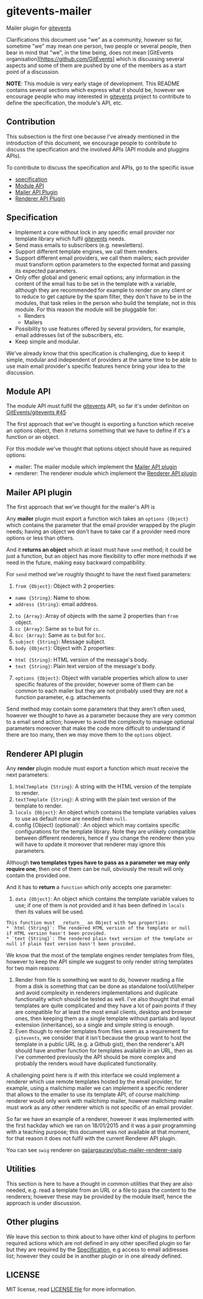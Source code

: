 # gitevents-mailer

Mailer plugin for [gitevents](https://github.com/GitEvents/gitevents)

Clarifications this document use "we" as a community, however so far, sometime "we" may mean one person, two people or several people, then bear in mind that "we", in the time being, does not mean [GitEvents organisation][https://github.com/GitEvents] which is discussing several aspects and some of them are pushed by one of the members as a start point of a discussion.

__NOTE__: This module is very early stage of development. This README contains several sections which express what it should be, however we encourage people who may interested in [gitevents](https://github.com/GitEvents/gitevents) project to contribute to define the specification, the module's API, etc.

## Contribution

This subsection is the first one because I've already mentioned in the introduction of this document, we encourage people to contribute to discuss the specification and the involved APIs (API module and pluggins APIs).

To contribute to discuss the specification and APIs, go to the specific issue
- [specification](https://github.com/GitEvents/gitevents-mailer/issues/1)
- [Module API](https://github.com/GitEvents/gitevents/issues/45)
- [Mailer API Plugin](https://github.com/GitEvents/gitevents-mailer/issues/2)
- [Renderer API Plugin](https://github.com/GitEvents/gitevents-mailer/issues/3)

## Specification

- Implement a core without lock in any specific email provider nor template library which fulfil [gitevents](https://github.com/GitEvents/gitevents) needs.
- Send mass emails to subscribers (e.g. newsletters).
- Support different template engines, we call them renders.
- Support different email providers, we call them mailers; each provider must transform option parameters to the expected format and passing its expected parameters.
- Only offer global and generic email options; any information in the content of the email has to be set in the template with a variable, although they are recommended for example to render on any client or to reduce to get capture by the spam filter, they don't have to be in the modules, that task relies in the person who build the template, not in this module. For this reason the module will be pluggable for:
  - Renders
  - Mailers
- Possibility to use features offered by several providers, for example, email addresses list of the subscribers, etc.
- Keep simple and modular.

We've already know that this specification is challenging, due to keep it simple, modular and independent of providers at the same time to be able to use main email provider's specific features hence bring your idea to the discussion.

## Module API

The module API must fulfil the [gitevents](https://github.com/GitEvents/gitevents) API, so far it's under definiton on [GitEvents/gitevents #45](https://github.com/GitEvents/gitevents/issues/45)

The first approach that we've thought is exporting a function which receive an options object, then it returns something that we have to define if it's a function or an object.

For this module we've thought that options object should have as required options:
* mailer: The mailer module which implement the [Mailer API plugin](#mailer-api-plugin)
* renderer: The renderer module which implement the [Renderer API plugin](#renderer-api-plugin)

## Mailer API plugin

The first approach that we've thought for the mailer's API is

Any __mailer__ plugin must export a function wich takes an `options {Object}` which contains the parameter that the email provider wrapped by the plugin needs; having an object we don't have to take car if a provider need more options or less than others.

And it __returns an object__ which at least must have `send` method; it could be just a function, but an object has more flexibility to offer more methods if we need in the future, making easy backward compatibility.

For `send` method we've roughly thought to have the next fixed parameters:

1. `from {Object}`: Object with 2 properties:
  * `name {String}`: Name to show.
  * `address {String}`: email address.
2. `to {Array}`: Array of objects with the same 2 properties than `from` object.
3. `cc {Array}`: Same as `to` but for `cc`.
4. `bcc {Array}`: Same as `to` but for `bcc`.
5. `subject {String}`: Message subject.
6. `body {Object}`: Object with 2 properties:
  * `html {String}`: HTML version of the message's body.
  * `text {String}`: Plain text version of the message's body.
7. `options {Object}`: Object with variable properties which allow to user specific features of the provider, however some of them can be common to each mailer but they are not probably used they are not a function parameter, e.g. attachements

Send method may contain some parameters that they aren't often used, however we thought to have as a parameter because they are very common to a email send action; however to avoid the complexity to manage optional parameters moreover that make the code more difficult to understand if there are too many, then we may move them to the `options` object.

## Renderer API plugin

Any __render__ plugin module must export a function which must receive the next parameters:

1. `htmlTemplate {String}`: A string with the HTML version of the template to render.
2. `textTemplate {String}`: A string with the plain text version of the template to render.
3. `locals {Object}`: An object which contains the template variables values to use as default none are needed then `null`.
4. config {Object} (optional)`: An object which may contains specific configurations for the template library. Note they are unlikely compatible between different renderers, hence if you change the renderer then you will have to update it moreover that renderer may ignore this parameters.

  Although __two templates types have to pass as a parameter we may only require one__, then one of them can be null, obviously the result will only contain the provided one.

  And it has to __return__ a `function` which only accepts one parameter:

  1. `data {Object}`: An object which contains the template variable values to use; if one of them is not provided and it has been defined in `locals` then its values will be used.

    This function must __return__ an Object with two properties:
    * `html {String}`: The rendered HTML version of the template or null if HTML version hasn't been provided.
    * `text {String}`: The rendered plain text version of the template or null if plain text version hasn't been provided.

We know that the most of the template engines render templates from files, however to keep the API simple we suggest to only render string templates for two main reasons:

1. Render from file is something we want to do, however reading a file from a disk is something that can be done as standalone tool/util/helper and avoid complexity in renderers implementations and duplicate functionality which should be tested as well. I've also thought that email templates are quite complicated and they have a lot of pain points if they are compatible for at least the most email clients, desktop and browser ones, then keeping them as a single template without partials and layout extension (inheritance), so a single and simple string is enough.
2. Even though to render templates from files seem as a requirement for `gitevents`, we consider that it isn't because the group want to host the template in a public URL (e.g. a Github gist), then the renderer's API should have another function for templates available in an URL, then as I've commented previously the API should be more complex and probably the renders woud have duplicated functionality.

A challenging point here is if with this interface we could implement a renderer which use remote templates hosted by the email provider, for example, using a mailchimp mailer we can implement a specific renderer that allows to the emailer to use its template API, of course mailchimp renderer would only work with mailchimp mailer, however mailchimp mailer must work as any other renderer which is not specific of an email provider.

So far we have an example of a renderer, however it was implemented with the first hackday which we ran on 18/01/2015 and it was a pair programming with a teaching purpose; this document was not available at that moment, for that reason it does not fulfil with the current Renderer API plugin.

You can see `swig` renderer on [gajjargaurav/gitup-mailer-renderer-swig](https://github.com/gajjargaurav/gitup-mailer-renderer-swig)


## Utilities

This section is here to have a thought in common utilities that they are also needed, e.g. read a template from an URL or a file to pass the content to the renderers; however these may be provided by the module itself, hence the approach is under discussion.

## Other plugins

We leave this section to think about to have other kind of plugins to perform required actions which are not defined in any other specified plugin so far but they are required by the [Specification](#specification), e.g access to email addresses list; however they could be in another plugin or in one already defined.

## LICENSE

MIT license, read [LICENSE file](https://raw.githubusercontent.com/ifraixedes/gitevents-mailer/master/LICENSE) for more information.
